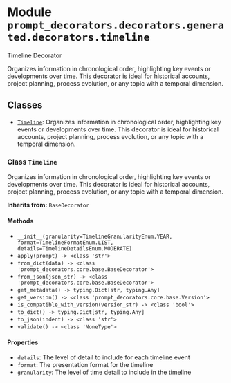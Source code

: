 # Module `prompt_decorators.decorators.generated.decorators.timeline`

Timeline Decorator

Organizes information in chronological order, highlighting key events or developments over time. This decorator is ideal for historical accounts, project planning, process evolution, or any topic with a temporal dimension.

## Classes

- [`Timeline`](#class-timeline): Organizes information in chronological order, highlighting key events or developments over time. This decorator is ideal for historical accounts, project planning, process evolution, or any topic with a temporal dimension.

### Class `Timeline`

Organizes information in chronological order, highlighting key events or developments over time. This decorator is ideal for historical accounts, project planning, process evolution, or any topic with a temporal dimension.

**Inherits from:** `BaseDecorator`

#### Methods

- `__init__(granularity=TimelineGranularityEnum.YEAR, format=TimelineFormatEnum.LIST, details=TimelineDetailsEnum.MODERATE)`
- `apply(prompt) -> <class 'str'>`
- `from_dict(data) -> <class 'prompt_decorators.core.base.BaseDecorator'>`
- `from_json(json_str) -> <class 'prompt_decorators.core.base.BaseDecorator'>`
- `get_metadata() -> typing.Dict[str, typing.Any]`
- `get_version() -> <class 'prompt_decorators.core.base.Version'>`
- `is_compatible_with_version(version_str) -> <class 'bool'>`
- `to_dict() -> typing.Dict[str, typing.Any]`
- `to_json(indent) -> <class 'str'>`
- `validate() -> <class 'NoneType'>`
#### Properties

- `details`: The level of detail to include for each timeline event
- `format`: The presentation format for the timeline
- `granularity`: The level of time detail to include in the timeline

